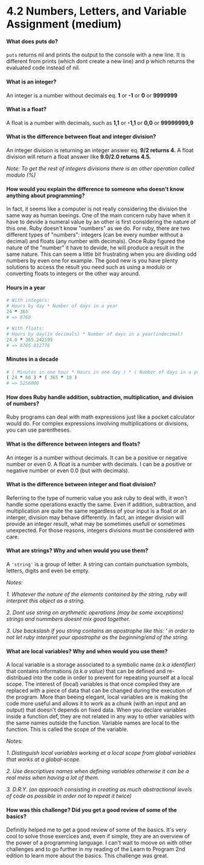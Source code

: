 # 4.2 Numbers, Letters, and Variable Assignment (medium)

#### What does puts do?
`puts` returns nil and prints the output to the console with a new line. It is different from prints (which dont create a new line) and p which returns the evaluated code instead of nil.

#### What is an integer?
An integer is a number without decimals eq. **1** or **-1** or **0** or **9999999**

#### What is a float?
A float is a number with decimals, such as **1,1** or **-1,1** or **0,0** or **99999999,9**

#### What is the difference between float and integer division?
An integer division is returning an integer answer eq. **9/2 returns 4.**
A float division will return a float answer like **9.0/2.0 returns 4.5.**

*Note: To get the rest of integers divisions there is an other operation called modulo (%)*

#### How would you explain the difference to someone who doesn't know anything about programming?
In fact, it seems like a computer is not really considering the division the same way as human beeings. One of the main concern ruby have when it have to devide a numeral value by an other is first considering the nature of this one. Ruby doesn't know "numbers" as we do. For ruby, there are two different types of "numbers": integers (can be every number without a decimal) and floats (any number with decimals). Once Ruby figured the nature of the "number" it have to devide, he will produce a result in the same nature. This can seem a little bit frustrating when you are dividing odd numbers by even one for example. The good new is you have plenty solutions to access the result you need such as using a modulo or converting floats to integers or the other way around.

#### Hours in a year
```ruby
# With integers:
# Hours by day * Number of days in a year
24 * 365
# => 8760

# With floats:
# Hours by day(in decimals) * Number of days in a year(indecimal)
24.0 * 365.242199
# => 8765.812776
```

#### Minutes in a decade
```ruby
# ( Minutes in one hour * Hours in one day ) * ( Number of days in a year * Years in a decade )
( 24 * 60 ) * ( 365 * 10 )
# => 5256000
```

#### How does Ruby handle addition, subtraction, multiplication, and division of numbers?
Ruby programs can deal with math expressions just like a pocket calculator would do. For complex expressions involving multiplications or divisions, you can use parentheses.

#### What is the difference between integers and floats?
An integer is a number without decimals. It can be a positive or negative number or even 0.
A float is a number with decimals. I can be a positive or negative number or even 0.0 (but with decimals).

#### What is the difference between integer and float division?
Referring to the type of numeric value you ask ruby to deal with, it won't handle some operations exactly the same.
Even if addition, subtraction, and multiplication are quite the same regardless of your input is a float or an interger, division may behave differently. In fact, an integer division will provide an integer result, what may be sometimes usefull or sometimes unexpected. For those reasons, integers divisions must be considered with care.

#### What are strings? Why and when would you use them?
A `'string'` is a group of letter. A string can contain punctuation symbols, letters, digits and even be empty.

*Notes:*

*1. Whatever the nature of the elements contained by the string, ruby will interpret this object as a string.*

*2. Dont use string on arythmetic operations (may be some exceptions) strings and nummbers doesnt mix good together.*

*3. Use backslash if you string contains an apostrophe like this: \' in order to not let ruby interpret your apostrophe as the beginning/end of the string.*

#### What are local variables? Why and when would you use them?
A local variable is a storage associated to a symbolic name *(a.k.a identifier)* that contains informations *(a.k.a value)* that can be defined and re-distribued into the code in order to prevent for repeating yourself at a local scope. The interest of (local) variables is that once compiled they are replaced with a piece of data that can be changed during the execution of the program. More than beeing elegant, local variables are is making the code more useful and allows it to work as a chunk (with an input and an output) that doesn't depends on fixed data.
When you declare variables inside a function def, they are not related in any way to other variables with the same names outside the function. Variable names are local to the function. This is called the scope of the variable.

*Notes:*

*1. Distinguish local variables working at a local scope from global variables that works at a global-scope.*

*2. Use descriptives names when defining variables otherwise it can be a real mess when having a lot of them.*

*3. D.R.Y. (an approach consisting in creating as much abstractional levels of code as possible in order not to repeat it twice)*

#### How was this challenge? Did you get a good review of some of the basics?
Definitly helped me to get a good review of some of the basics. It's very cool to solve those exercices and, even if simple, they are an overview of the power of a programming language. I can't wait to moove on with other challenges and to go further in my reading of the Learn to Program 2nd edition to learn more about the basics. This challenge was great.
